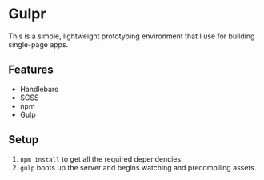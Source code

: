 # Gulpr
This is a simple, lightweight prototyping environment that I use for building single-page apps.

## Features

- Handlebars
- SCSS
- npm
- Gulp

## Setup
1. ```npm install``` to get all the required dependencies.
2. ```gulp``` boots up the server and begins watching and precompiling assets.
